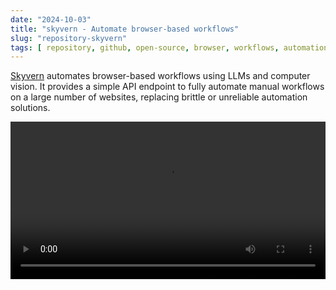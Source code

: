 ```yaml
---
date: "2024-10-03"
title: "skyvern - Automate browser-based workflows"
slug: "repository-skyvern"
tags: [ repository, github, open-source, browser, workflows, automation, ai, llm ]
---
```




[Skyvern][1] automates browser-based workflows using LLMs and computer vision. It provides a simple API endpoint to fully automate manual workflows on a large number of websites, replacing brittle or unreliable automation solutions.

<video src="https://cdn.prod.website-files.com/658de66b1a92050dc8fb1a19%2F66790418a5b21c3563217645_job_application_demo_jun20-transcode.mp4" width="100%" controls></video>



   [1]: https://github.com/skyvern-ai/skyvern
